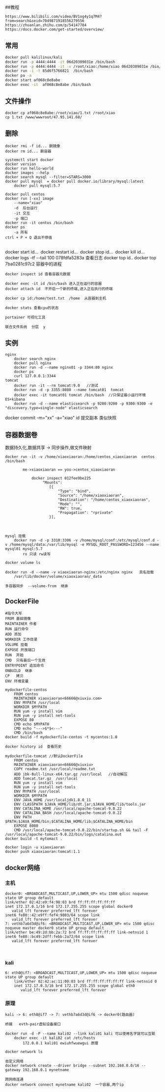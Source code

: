 

##教程

```
https://www.bilibili.com/video/BV1og4y1q7M4?from=search&seid=7049871918556279556
https://zhuanlan.zhihu.com/p/54147784
https://docs.docker.com/get-started/overview/
```

## 常用

```sh
docker pull kalilinux/kali   
docker run -p 4444:4444 -it 06d20309031e /bin/bash
docker run -p 4444:4444 -it -v /root/xiao:/home/xiao 06d20309031e /bin/bash
docker run -i -t 85d6f5766821  /bin/bash
docker pa -a
docker start af068c8e8abe
docker exec -it  af068c8e8abe /bin/bash
```

## 文件操作

```
docker cp af068c8e8abe:/root/xiao/1.txt /root/xiao
cp 1.txt /www/wwwroot/47.95.141.60/
```

## 删除

```
docker rmi -f id... 删镜像
docker rm id... 删容器
```



	systemctl start docker
	docker version
	docker run hello-world
	docker images --help
	docker search mysql --filter=STARS=3000
	docker pull mysql  = docker pull docker.io/library/mysql:latest
		docker pull mysql:5.7
	
	docker pull centos
	docker run [-xx] image
		--name="xiao"
		-d  后台运行
		-it 交互
		-p 端口
	docker run -it centos /bin/bash
	docker ps
		-a 所有
	ctrl + P + Q 退出不停值


​	
​	docker start id...
​	docker restart id...
​	docker stop id...
​	docker kill id...
​	
	docker logs -tf --tail 100  078fdfa5283a  查看日志
	docker top id.. 
	docker top 7ba0281c97c2   容器中的进程
	
	docker inspect id 查看容器元数据
	
	docker exec -it id /bin/bash 进入正在运行的容器
	docker attach id  不开启一个新的终端,进入正在执行的终端
	
	docker cp id:/home/test.txt  /home  从容器到主机
	
	docker stats 查看cpu的状态
	
	portainer 可视化工具
	
	联合文件系统	分层	y

##  实例

	nginx
		docker search nginx
		docker pull nginx
		docker run -d --name nginx01 -p 3344:80 nginx
		docker ps
		curl 127.0.0.1:3344
	tomcat
		docker run -it --rm tomcat:9.0   //测试
		docker run -d -p 3355:8080 --name tomcat01  tomcat
		docker exec -it tomcat01 tomcat /bin/bash  //只保证最小运行环境
	ES+kibana
		docker run -d --name elasticsearch -p 9200:9200 -p 9300:9300 -e "discovery.type=single-node" elasticsearch




docker commit -m="xx" -a="xiao" id  提交副本 类似快照

## 容器数据卷 

  数据持久化,数据共享 -> 同步操作,做文件映射

```
docker run -it -v /home/xiaoxiaoran:/home/centos_xiaoxiaoran  centos /bin/bash

		me->xiaoxiaoran == you->centos_xiaoxiaoran

			docker inspect 012fee9be225
				 "Mounts": 
					[{
						"Type": "bind",
						"Source": "/home/xiaoxiaoran",
						"Destination": "/home/centos_xiaoxiaoran",
						"Mode": "",
						"RW": true,
						"Propagation": "rprivate"
					}],
```

​	

	mysql 挂载
		docker run -d -p 3310:3306 -v /home/mysql/conf:/etc/mysql/conf.d -v /home/mysql/data:/var/lib/mysql -e MYSQL_ROOT_PASSWORD=123456 --name mysql01 mysql:5.7
			ro 只读 rw读写
			
	docker volume ls
	
	docker run -d --name -v xiaoxiaoran-nginx:/etc/nginx nginx   具名挂载
		/var/lib/docker/volume/xiaoxiaoran/_data
		
	多容器同步  --volume-from  继承

## DockerFile

	#指令大写
	FROM 基础镜像
	MAINTAINER 作者
	RUN 运行命令
	ADD 添加
	WORKDIR	工作目录
	VOLUME 挂载
	EXPOSE 开放端口
	RUN  开始
	CMD  只有最后一个生效
	ENTRYPOINT 追加命令
	ONBUILD  继承
	CP   拷贝
	ENV 环境变量
		
	mydockerfile-centos
		FROM centos
		MAINTAINER xiaoxiaoran<66666@xiuxiu.com>
		ENV MYPATH /usr/local
		WORKDIR $MYPATH
		RUN yum -y install vim 
		RUN yum -y install net-tools
		EXPOSE 80
		CMD echo $MYPATH
		CMD echo "--->$*$<---"
		CMD /bin/bash
	docker build -f mydockerfile-centos -t mycentos:1.0
	
	docker history id  查看历史
	
	mydockerfile-tomcat //默认DockerFile
		FROM centos
		MAINTAINER xiaoxiaoran<66666@xiuxiu>
		COPY readme.txt /usr/local/readme.txt
		ADD jbk-8ull-linux-x64.tar.gz /usr/local   //自动解压
		ADD tomcat.tar.gz  /usr/local
		RUN yum -y install vim 
		RUN yum -y install net-tools
		ENV MYPATH /usr/local
		WORKDIR $MYPATH
		ENV JAVA_HOME /usr/localjdk1.8.0_11
		ENV CLASSPATH $JAVA_HOME/lib/dt.jar;$JAVA_HOME/lib/tools.jar
		ENV CATALINA_HOME /usr/local/apache-tomcat-9.0.22
		ENV CATALINA_BASH /usr/local/apache-tomcat-9.0.22
		ENV PATH $PATH;$JAVA_HOME/bin;$CATALINA_HOME/lib;$CATALINA_HOME/bin
		EXPOSE 8080
		CMD /usr/local/apache-tomcat-9.0.22/bin/startup.sh && tail -F /usr/local/apache-tomcat-9.0.22/bin/logs/catalina.out
	docker build -t mytomact .  
	
	docker login -u xiaoxiaoran 
	docker push xiaoxiaoran:tomcat:1.1 

## docker网络

### 主机

	docker0: <BROADCAST,MULTICAST,UP,LOWER_UP> mtu 1500 qdisc noqueue state UP group default 
	link/ether 02:42:e9:f4:98:03 brd ff:ff:ff:ff:ff:ff
	inet 172.17.0.1/16 brd 172.17.255.255 scope global docker0
	   valid_lft forever preferred_lft forever
	inet6 fe80::42:e9ff:fef4:9803/64 scope link 
	   valid_lft forever preferred_lft forever  
	7: vethb7a6d3d@if6: <BROADCAST,MULTICAST,UP,LOWER_UP> mtu 1500 qdisc noqueue master docker0 state UP group default 
	link/ether be:49:2d:bb:2a:72 brd ff:ff:ff:ff:ff:ff link-netnsid 1
	inet6 fe80::bc49:2dff:febb:2a72/64 scope link 
	   valid_lft forever preferred_lft forever


​	 

### kali

```
6: eth0@if7: <BROADCAST,MULTICAST,UP,LOWER_UP> mtu 1500 qdisc noqueue state UP group default 
	link/ether 02:42:ac:11:00:03 brd ff:ff:ff:ff:ff:ff link-netnsid 0
	inet 172.17.0.3/16 brd 172.17.255.255 scope global eth0
	   valid_lft forever preferred_lft forever
```

### 原理

```
kali -> 6: eth0@if7 -> 7: vethb7a6d3d@if6 -> docker0(路由器)	   
```




	桥接   evth-pair虚拟设备接口
	
	docker run -d -P --name kali02 --link kali01 kali 可以使用名字就可以互联
		docker exec -it kali02 cat /etc/hosts
			172.0.0.1 kali01 ewiuhfwuewgui 原理
		
	docker network ls
	
	自定义网络
	docker network create --driver bridge --subnet 192.168.0.0/16 --gateway 192.168.0.1 mynetname
	
	跨网络连通
	docker network connect mynetname kali02  一个容器,两个ip


​	
​	
​	